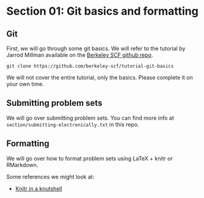 # Section 01: Git basics and formatting

## Git

First, we will go through some git basics. We will refer to the tutorial by
Jarrod Millman available on the [Berkeley SCF github
repo](https://github.com/berkeley-scf/tutorial-git-basics).

```
git clone https://github.com/berkeley-scf/tutorial-git-basics
```

We will not cover the entire tutorial, only the basics. Please complete it on
your own time.

## Submitting problem sets

We will go over submitting problem sets. You can find more info at
`section/submitting-electronically.txt` in this repo.

## Formatting

We will go over how to format problem sets using LaTeX + knitr or RMarkdown.

Some references we might look at:

- [Knitr in a knutshell](http://kbroman.org/knitr_knutshell/)
